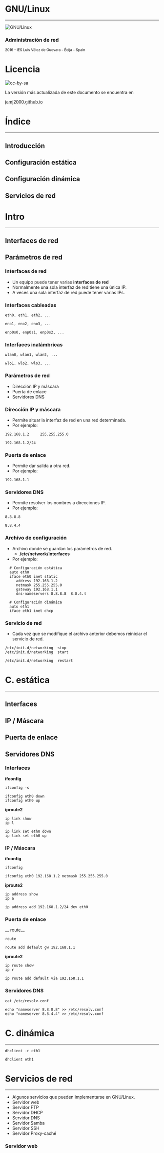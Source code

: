 <!---
Ejemplos

<video class="stretch" controls><source src="http://clips.vorwaerts-gmbh.de/big_buck_bunny.mp4" type="video/mp4"></video>
<iframe width="560" height="315" src="https://www.youtube.com/embed/3RBq-WlL4cU" frameborder="0" allowfullscreen></iframe>

slide: data-background="#ff0000" 
element: class="fragment" data-fragment-index="1"
-->

# GNU/Linux
---
![GNU/Linux](assets/gnulinux.png)
### Administración de red
<small> 2016 - IES Luis Vélez de Guevara - Écija - Spain </small>


# Licencia

[![cc-by-sa](assets/cc-by-sa.png)](http://creativecommons.org/licenses/by-sa/4.0/)

La versión más actualizada de este documento se encuentra en

[jamj2000.github.io](http://jamj2000.github.io/gnulinux/2/diapositivas)


# Índice
--- 
## Introducción
## Configuración estática
## Configuración dinámica
## Servicios de red

<!--- Note: Nota a pie de página. -->



# Intro
---
## Interfaces de red
## Parámetros de red


### Interfaces de red
- Un equipo puede tener varias __interfaces de red__
- Normalmente una sola interfaz de red tiene una única IP.
- A veces una sola interfaz de red puede tener varias IPs.


### Interfaces cableadas

```
eth0, eth1, eth2, ...

eno1, eno2, eno3, ...

enp0s0, enp0s1, enp0s2, ...
```


### Interfaces inalámbricas

```
wlan0, wlan1, wlan2, ...

wlo1, wlo2, wlo3, ...
```


### Parámetros de red

- Dirección IP y máscara 
- Puerta de enlace
- Servidores DNS


### Dirección IP y máscara
- Permite situar la interfaz de red en una red determinada.
- Por ejemplo:
```
192.168.1.2     255.255.255.0

192.168.1.2/24
```


### Puerta de enlace
- Permite dar salida a otra red. 
- Por ejemplo:
```
192.168.1.1
```


### Servidores DNS
- Permite resolver los nombres a direcciones IP.
- Por ejemplo:
```
8.8.8.8

8.8.4.4
```


### Archivo de configuración
- Archivo donde se guardan los parámetros de red.
  - __/etc/network/interfaces__
- Por ejemplo:
```
  # Configuración estática
  auto eth0
  iface eth0 inet static
     address 192.168.1.2
     netmask 255.255.255.0
     gateway 192.168.1.1
     dns-nameservers 8.8.8.8  8.8.4.4
  
  # Configuración dinámica
  auto eth1
  iface eth1 inet dhcp
```


### Servicio de red
- Cada vez que se modifique el archivo anterior debemos reiniciar el servicio de red.
```
/etc/init.d/networking  stop
/etc/init.d/networking  start
```
```
/etc/init.d/networking  restart
```



# C. estática
---
## Interfaces
## IP / Máscara
## Puerta de enlace
## Servidores DNS 


### Interfaces
__ifconfig__

```
ifconfig -s

ifconfig eth0 down    
ifconfig eth0 up      
```

__iproute2__

```                      
ip link show
ip l

ip link set eth0 down
ip link set eth0 up
```


### IP / Máscara
__ifconfig__

```
ifconfig

ifconfig eth0 192.168.1.2 netmask 255.255.255.0    
```

__iproute2__

```                      
ip address show
ip a

ip address add 192.168.1.2/24 dev eth0
```


### Puerta de enlace
__ route__

```
route

route add default gw 192.168.1.1
```

__iproute2__

```
ip route show
ip r

ip route add default via 192.168.1.1
```


### Servidores DNS
```
cat /etc/resolv.conf
```

```
echo "nameserver 8.8.8.8" >> /etc/resolv.conf
echo "nameserver 8.8.4.4" >> /etc/resolv.conf
```



# C. dinámica
---
```
dhclient -r eth1
```

```
dhclient eth1
```



# Servicios de red
---
- Algunos servicios que pueden implementarse en GNU/Linux.
 - Servidor web          <!-- .element: class="fragment" data-fragment-index="1" -->
 - Servidor FTP          <!-- .element: class="fragment" data-fragment-index="2" -->
 - Servidor DHCP         <!-- .element: class="fragment" data-fragment-index="3" -->
 - Servidor DNS          <!-- .element: class="fragment" data-fragment-index="4" -->
 - Servidor Samba        <!-- .element: class="fragment" data-fragment-index="5" -->
 - Servidor SSH          <!-- .element: class="fragment" data-fragment-index="6" -->
 - Servidor Proxy-caché  <!-- .element: class="fragment" data-fragment-index="7" -->


### Servidor web


